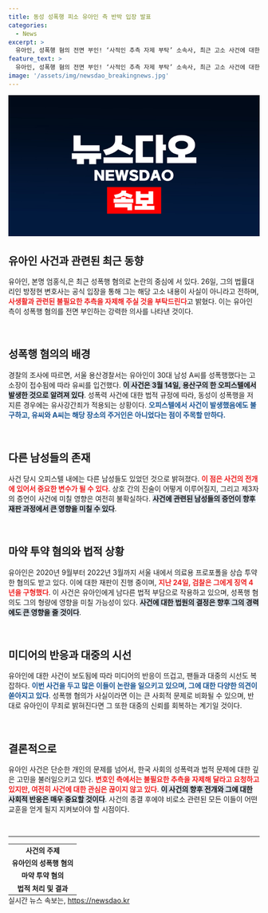 ```yaml
---
title: 동성 성폭행 피소 유아인 측 반박 입장 발표
categories:
  - News
excerpt: >
  유아인, 성폭행 혐의 전면 부인! ‘사적인 추측 자제 부탁’ 소속사, 최근 고소 사건에 대한 입장 발표. 경찰 조사 중인 유아인, 불명예를 지우기 위한 법적 다툼 시작! 사건의 전말을 확인해 보세요.
feature_text: >
  유아인, 성폭행 혐의 전면 부인! ‘사적인 추측 자제 부탁’ 소속사, 최근 고소 사건에 대한 입장 발표. 경찰 조사 중인 유아인, 불명예를 지우기 위한 법적 다툼 시작! 사건의 전말을 확인해 보세요.
image: '/assets/img/newsdao_breakingnews.jpg'
---
```


<p><img src="/assets/img/newsdao_breakingnews.jpg" alt="ontimetimes 속보" /></p>

<h2 data-ke-size="size26">유아인 사건과 관련된 최근 동향</h2>

<p data-ke-size="size16">유아인, 본명 엄홍식,은 최근 성폭행 혐의로 논란의 중심에 서 있다. 26일, 그의 법률대리인 방정현 변호사는 공식 입장을 통해 그는 해당 고소 내용이 사실이 아니라고 전하며, <b><span style="color: #ee2323;">사생활과 관련된 불필요한 추측을 자제해 주실 것을 부탁드린다</span></b>고 밝혔다. 이는 유아인 측이 성폭행 혐의를 전면 부인하는 강력한 의사를 나타낸 것이다.</p>

<p data-ke-size="size16">&nbsp;</p>

<h2 data-ke-size="size26">성폭행 혐의의 배경</h2>

<p data-ke-size="size16">경찰의 조사에 따르면, 서울 용산경찰서는 유아인이 30대 남성 A씨를 성폭행했다는 고소장이 접수됨에 따라 유씨를 입건했다. <b><span style="background-color: #21538527;">이 사건은 3월 14일, 용산구의 한 오피스텔에서 발생한 것으로 알려져 있다</span></b>. 성폭력 사건에 대한 법적 규정에 따라, 동성이 성폭행을 저지른 경우에는 유사강간죄가 적용되는 상황이다. <b><span style="color: #1a5490;">오피스텔에서 사건이 발생했음에도 불구하고, 유씨와 A씨는 해당 장소의 주거인은 아니었다는 점이 주목할 만하다.</span></b></p>

<p data-ke-size="size16">&nbsp;</p>

<h2 data-ke-size="size26">다른 남성들의 존재</h2>

<p data-ke-size="size16">사건 당시 오피스텔 내에는 다른 남성들도 있었던 것으로 밝혀졌다. <b><span style="color: #ee2323;">이 점은 사건의 전개에 있어서 중요한 변수가 될 수 있다</span></b>. 상호 간의 진술이 어떻게 이루어질지, 그리고 제3자의 증언이 사건에 미칠 영향은 여전히 불확실하다. <b><span style="background-color: #21538527;">사건에 관련된 남성들의 증언이 향후 재판 과정에서 큰 영향을 미칠 수 있다</span></b>.</p>

<p data-ke-size="size16">&nbsp;</p>

<h2 data-ke-size="size26">마약 투약 혐의와 법적 상황</h2>

<p data-ke-size="size16">유아인은 2020년 9월부터 2022년 3월까지 서울 내에서 의료용 프로포폴을 상습 투약한 혐의도 받고 있다. 이에 대한 재판이 진행 중이며, <b><span style="color: #ee2323;">지난 24일, 검찰은 그에게 징역 4년을 구형했다</span></b>. 이 사건은 유아인에게 남다른 법적 부담으로 작용하고 있으며, 성폭행 혐의도 그의 형량에 영향을 미칠 가능성이 있다. <b><span style="background-color: #21538527;">사건에 대한 법원의 결정은 향후 그의 경력에도 큰 영향을 줄 것이다</span></b>.</p>

<p data-ke-size="size16">&nbsp;</p>

<h2 data-ke-size="size26">미디어의 반응과 대중의 시선</h2>

<p data-ke-size="size16">유아인에 대한 사건이 보도됨에 따라 미디어의 반응이 뜨겁고, 팬들과 대중의 시선도 복잡하다. <b><span style="color: #1a5490;">이번 사건을 두고 많은 이들이 논란을 일으키고 있으며, 그에 대한 다양한 의견이 쏟아지고 있다</span></b>. 성폭행 혐의가 사실이라면 이는 큰 사회적 문제로 비화될 수 있으며, 반대로 유아인이 무죄로 밝혀진다면 그 또한 대중의 신뢰를 회복하는 계기일 것이다.</p>

<p data-ke-size="size16">&nbsp;</p>

<h2 data-ke-size="size26">결론적으로</h2>

<p data-ke-size="size16">유아인 사건은 단순한 개인의 문제를 넘어서, 한국 사회의 성폭력과 법적 문제에 대한 깊은 고민을 불러일으키고 있다. <b><span style="color: #ee2323;">변호인 측에서는 불필요한 추측을 자제해 달라고 요청하고 있지만, 여전히 사건에 대한 관심은 끊이지 않고 있다</span></b>. <b><span style="background-color: #21538527;">이 사건의 향후 전개와 그에 대한 사회적 반응은 매우 중요할 것이다</span></b>. 사건의 종결 후에야 비로소 관련된 모든 이들이 어떤 교훈을 얻게 될지 지켜보아야 할 시점이다.</p>

<p data-ke-size="size16">&nbsp;</p>

<hr />

<table style="width: 100%; margin: 0; padding: 0;">
    <tr>
        <td style="text-align: center; height: 17px;"><b>사건의 주제</b></td>
    </tr>
    <tr>
        <td style="text-align: center; height: 17px;"><b>유아인의 성폭행 혐의</b></td>
    </tr>
    <tr>
        <td style="text-align: center; height: 17px;"><b>마약 투약 혐의</b></td>
    </tr>
    <tr>
        <td style="text-align: center; height: 17px;"><b>법적 처리 및 결과</b></td>
    </tr>
</table>
실시간 뉴스 속보는, <a href="https://newsdao.kr" rel="dofollow">https://newsdao.kr</a>


